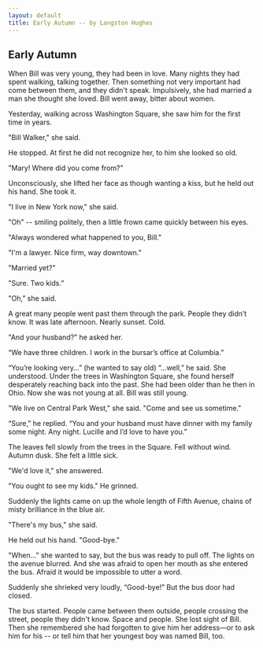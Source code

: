```yaml
---
layout: default
title: Early Autumn -- by Langston Hughes
---
```


## Early Autumn
When Bill was very young, they had been in love. Many nights they had spent walking, talking together. Then something not very important had come between them, and they didn't speak. Impulsively, she had married a man she thought she loved. Bill went away, bitter about women.

Yesterday, walking across Washington Square, she saw him for the first time in years.

"Bill Walker," she said.

He stopped. At first he did not recognize her, to him she looked so old.

"Mary! Where did you come from?"

Unconsciously, she lifted her face as though wanting a kiss, but he held out his hand. She took it.

"I live in New York now," she said.

"Oh" -- smiling politely, then a little frown came quickly between his eyes.

"Always wondered what happened to you, Bill."

"I'm a lawyer. Nice firm, way downtown." 

"Married yet?"

"Sure. Two kids.”

"Oh,” she said.

A great many people went past them through the park. People they didn’t know. It was late afternoon. Nearly sunset. Cold.

"And your husband?” he asked her.

“We have three children. I work in the bursar’s office at Columbia.”

“You’re looking very…” (he wanted to say old) “…well,” he said.
She understood. Under the trees in Washington Square, she found herself desperately reaching back into the past. She had been older than he then in Ohio. Now she was not young at all. Bill was still young.

"We live on Central Park West," she said. "Come and see us sometime."

“Sure,” he replied. “You and your husband must have dinner with my family some night. Any night. Lucille and I’d love to have you.”

The leaves fell slowly from the trees in the Square. Fell without wind. Autumn dusk. She felt a little sick.

"We'd love it," she answered.

"You ought to see my kids." He grinned.

Suddenly the lights came on up the whole length of Fifth Avenue, chains of misty brilliance in the blue air.

"There's my bus," she said.

He held out his hand. "Good-bye."

"When..." she wanted to say, but the bus was ready to pull off. The lights on the avenue blurred. And she was afraid to open her mouth as she entered the bus. Afraid it would be impossible to utter a word.

Suddenly she shrieked very loudly, “Good-bye!” But the bus door had closed.

The bus started. People came between them outside, people crossing the street, people they didn't know. Space and people. She lost sight of Bill. Then she remembered she had forgotten to give him her address—or to ask him for his -- or tell him that her youngest boy was named Bill, too.